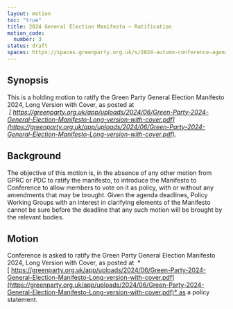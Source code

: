```yaml
---
layout: motion
toc: "true"
title: 2024 General Election Manifesto – Ratification
motion_code:
  number: 3
status: draft
spaces: https://spaces.greenparty.org.uk/s/2024-autumn-conference-agenda-forum/post/post/view?id=14173
---
```

## **Synopsis**

This is a holding motion to ratify the Green Party General Election Manifesto 2024, Long Version with Cover, as posted at  *[ https://greenparty.org.uk/app/uploads/2024/06/Green-Party-2024-General-Election-Manifesto-Long-version-with-cover.pdf](https://greenparty.org.uk/app/uploads/2024/06/Green-Party-2024-General-Election-Manifesto-Long-version-with-cover.pdf)*.

## **Background**

The objective of this motion is, in the absence of any other motion from GPRC or PDC to ratify the manifesto, to introduce the Manifesto to Conference to allow members to vote on it as policy, with or without any amendments that may be brought. Given the agenda deadlines, Policy Working Groups with an interest in clarifying elements of the Manifesto cannot be sure before the deadline that any such motion will be brought by the relevant bodies.

## **Motion**

Conference is asked to ratify the Green Party General Election Manifesto 2024, Long Version with Cover, as posted at  *[ https://greenparty.org.uk/app/uploads/2024/06/Green-Party-2024-General-Election-Manifesto-Long-version-with-cover.pdf](https://greenparty.org.uk/app/uploads/2024/06/Green-Party-2024-General-Election-Manifesto-Long-version-with-cover.pdf)* as a policy statement.